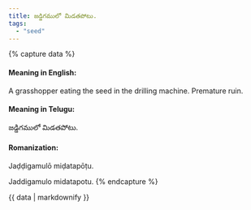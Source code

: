 ```yaml
---
title: జడ్డిగములో మిడతపోటు.
tags:
  - "seed"
---
```


{% capture data %}
#### Meaning in English:
A grasshopper eating the seed in the drilling machine.
Premature ruin.

#### Meaning in Telugu:
జడ్డిగములో మిడతపోటు.

#### Romanization:
Jaḍḍigamulō miḍatapōṭu.

Jaddigamulo midatapotu.
{% endcapture %}

{{ data | markdownify }}

